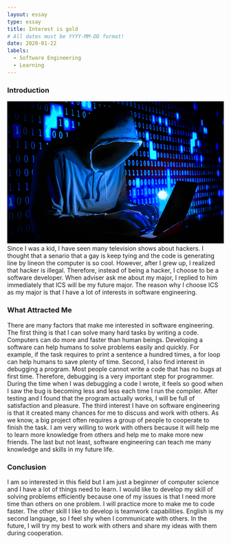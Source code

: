 ```yaml
---
layout: essay
type: essay
title: Interest is gold
# All dates must be YYYY-MM-DD format!
date: 2020-01-22
labels:
  - Software Engineering
  - Learning
---
```


### Introduction
<img class="ui medium left floated image" src="../images/hacker.png" alt="hacker">
Since I was a kid, I have seen many television shows about hackers. I thought that a senario that  a gay is keep tying and the code is generating line by lineon the computer is so cool. However, after I grew up, I realized that hacker is illegal. Therefore, instead of being a hacker, I choose to be a software developer. When adviser ask me about my major, I replied to him immediately that ICS will be my future major. The reason why I choose ICS as my major is that I have a lot of interests in software engineering.

### What Attracted Me
There are many factors that make me interested in software engineering. The first thing is that I can solve many hard tasks by writing a code. Computers can do more and faster than human beings. Developing a software can help humans to solve problems easily and quickly. For example, if the task requires to print a sentence a hundred times, a for loop can help humans to save plenty of time. Second, I also find interest in debugging a program. Most people cannot write a code that has no bugs at first time. Therefore, debugging is a very important step for programmer. During the time when I was debugging a code I wrote, it feels so good when I saw the bug is becoming less and less each time I run the compiler. After testing and I found that the program actually works, I will be full of satisfaction and pleasure. The third interest I have on software engineering is that it created many chances for me to discuss and work with others. As we know, a big project often requires a group of people to cooperate to finish the task. I am very willing to work with others because it will help me to learn more knowledge from others and help me to make more new friends. The last but not least, software engineering can teach me many knowledge and skills in my future life.

### Conclusion
I am so interested in this field but I am just a beginner of computer science and I have a lot of things need to learn. I would like to develop my skill of solving problems efficiently because one of my issues is that I need more time than others on one problem. I will practice more to make me to code faster. The other skill I like to develop is teamwork capabilities. English is my second language, so I feel shy when I communicate with others. In the future, I will try my best to work with others and share my ideas with them during cooperation.
